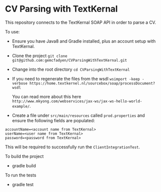 # CV Parsing with TextKernal

This repository connects to the TextKernal SOAP API in order to parse a CV.

To use:

- Ensure you have Java8 and Gradle installed, plus an account setup with TextKernal.

- Clone the project
  `git clone git@github.com:gemcfadyen/CVParsingWithTextKernal.git`

- Change into the root directory
  `cd CVParsingWithTextKernal`

- If you need to regenerate the files from the wsdl
 `wsimport -keep -verbose https://home.textkernel.nl/sourcebox/soap/processDocument?wsdl`

  You can read more about this here `http://www.mkyong.com/webservices/jax-ws/jax-ws-hello-world-example/`.


- Create a file under `src/main/resources` called `prod.properties` and ensure the following fields are populated:

```
accountName=<account name from TextKernal>
userName=<user name from TextKernal>
password=<password from TextKernal>
```

This will be required to successfully run the `ClientIntegrationTest`.


To build the project
- gradle build

To run the tests
- gradle test